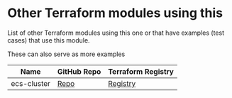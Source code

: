 # Other Terraform modules using this

List of other Terraform modules using this one or that have examples (test cases)
that use this module.

These can also serve as more examples


| Name | GitHub Repo | Terraform Registry |
|-----|-----|-----|
| ecs-cluster | [Repo](https://github.com/devops-workflow/terraform-aws-ecs-cluster) | [Registry]() |
